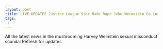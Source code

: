 ```yaml
---
layout: post
title: LIVE UPDATES Justice League Star Made Rape Joke Weinstein Co Loses Another Board Member Goldman Sachs Might Bail
tags:
 -
---
```

All the latest news in the mushrooming Harvey Weinstein sexual misconduct scandal Refresh for updates
